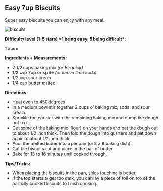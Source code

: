 ## Easy 7up Biscuits ##

Super easy biscuits you can enjoy with any meal.

![biscuits](https://github.com/tinabme/tinabme/assets/464067/dd9d650d-1b7d-4ba3-ab62-b3255ab40210)

**Difficulty level (1-5 stars) \*1 being easy, 5 being difficult\*:** 

1 stars

**Ingredients + Measurements:**

-	2 1/2 cups baking mix _(or Bisquick)_
-	1/2 cup 7up or sprite _(or lemon lime soda)_
-	1/2 cup sour cream
-	1/4 cup butter melted

**Directions:**
-	Heat oven to 450 degrees
-	In a medium bowl stir together 2 cups of baking mix, soda, and sour cream.
-	Sprinkle the counter with the remaining baking mix and dump the dough out on it.
-	Get some of the baking mix (flour) on your hands and pat the dough out to about 1/2 inch thick. Then fold the dough into quarters and pat down again to about 1/2 inch thick.
-	Pour the melted butter into a pie pan (or 8 x 8 baking dish).
-	Cut the biscuits out and place in the pan of butter.
-	Bake for 13 to 16 minutes until cooked through.

**Tips/Tricks:**
- When placing the biscuits in the pan, sides touching is better.
- If the top starts to get too dark, you can lay a piece of foil on top of the partially cooked biscuits to finish cooking.


